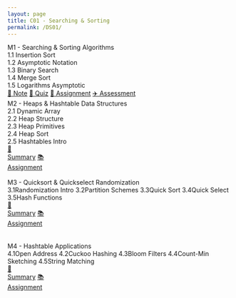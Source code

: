 ```yaml
---
layout: page
title: C01 - Searching & Sorting
permalink: /DS01/
---
```


<div class="block" style="grid-template-columns: 1fr 1fr;">
  <div class="btn text"><div class="btn name">M1 - Searching & Sorting Algorithms</div>
    <div class="row" style="grid-template-columns: 2fr 1fr;">
      <div class="row" style="grid-template-columns: 1fr;">
        <a class="btn box3">
        1.1 Insertion Sort<br>
        1.2 Asymptotic Notation<br>
        1.3 Binary Search<br>
        1.4 Merge Sort<br>
        1.5 Logarithms Asymptotic<br>
        </a>
      </div>
      <div class="row" style="grid-template-columns: 1fr;">
        <a href="/01-MSDS/DS01/M1/" class="btn box2">🎯 Note</a>
        <a href="//"                class="btn box2">🚖 Quiz</a>
        <a href="//"                class="btn box2">🚀 Assignment</a>
        <a href="//"                class="btn box2">✈️ Assessment</a>
      </div>
    </div>
  </div>
  <div class="btn text"><div class="btn name">M2 - Heaps & Hashtable Data Structures</div>
    <div class="row" style="grid-template-columns: 2fr 1fr;">
      <div class="row" style="grid-template-columns: 1fr;">
        <a class="btn box3">
        2.1 Dynamic Array<br>
        2.2 Heap Structure<br>
        2.3 Heap Primitives<br>
        2.4 Heap Sort<br>
        2.5 Hashtables Intro<br>
        </a>
      </div>
      <div class="row" style="grid-template-columns: 1fr;">
        <a href="/01-MSDS/DS01/M2/" class="btn box2">🎯<br>Summary</a>
        <a href="//" class="btn box2">📚<br>Assignment</a>
        <a class="btn empty">&nbsp;<br>&nbsp;</a>
      </div>
    </div>
  </div>
</div>

<div class="block" style="grid-template-columns: 1fr 1fr;">
  <div class="btn text"><div class="btn name">M3 - Quicksort & Quickselect Randomization</div>
    <div class="row" style="grid-template-columns: 2fr 1fr;">
      <div class="row" style="grid-template-columns: 1fr 5fr;">
        <a class="btn box2">3.1</a><a class="btn box1">Randomization Intro</a>
        <a class="btn box2">3.2</a><a class="btn box1">Partition Schemes</a>
        <a class="btn box2">3.3</a><a class="btn box1">Quick Sort</a>
        <a class="btn box2">3.4</a><a class="btn box1">Quick Select</a>
        <a class="btn box2">3.5</a><a class="btn box1">Hash Functions</a>
        <a class="btn empty">&nbsp;</a><a class="btn empty"></a>
      </div>
      <div class="row" style="grid-template-columns: 1fr;">
        <a href="/01-MSDS/DS01/M3/" class="btn box2">🎯<br>Summary</a>
        <a href="//" class="btn box2">📚<br>Assignment</a>
        <a class="btn empty">&nbsp;<br>&nbsp;</a>
        <a class="btn empty">&nbsp;<br>&nbsp;</a>
      </div>
    </div>
  </div>
  <div class="btn text"><div class="btn name">M4 - Hashtable Applications</div>
    <div class="row" style="grid-template-columns: 2fr 1fr;">
      <div class="row" style="grid-template-columns: 1fr 5fr;">
        <a class="btn box2">4.1</a><a class="btn box1">Open Address</a>
        <a class="btn box2">4.2</a><a class="btn box1">Cuckoo Hashing</a>
        <a class="btn box2">4.3</a><a class="btn box1">Bloom Filters</a>
        <a class="btn box2">4.4</a><a class="btn box1">Count-Min Sketching</a>
        <a class="btn box2">4.5</a><a class="btn box1">String Matching</a>
        <a class="btn empty">&nbsp;</a><a class="btn empty"></a>
      </div>
      <div class="row" style="grid-template-columns: 1fr;">
        <a href="/01-MSDS/DS01/M4/" class="btn box2">🎯<br>Summary</a>
        <a href="//" class="btn box2">📚<br>Assignment</a>
        <a class="btn empty">&nbsp;<br>&nbsp;</a>
        <a class="btn empty">&nbsp;<br>&nbsp;</a>
      </div>
    </div>
  </div>
</div>
